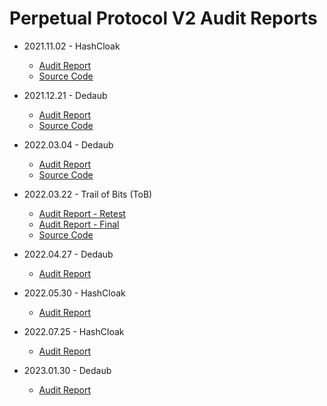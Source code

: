 # Perpetual Protocol V2 Audit Reports

- 2021.11.02 - HashCloak
    - [Audit Report](https://github.com/perpetual-protocol/perp-curie-contract/blob/main/audits/2021.11.02-hashcloak.pdf)
    - [Source Code](https://github.com/perpetual-protocol/perp-curie-contract/tree/audit-hashcloak)

- 2021.12.21 - Dedaub
    - [Audit Report](https://github.com/perpetual-protocol/perp-curie-contract/blob/main/audits/2021.12.21-dedaub.pdf)
    - [Source Code](https://github.com/perpetual-protocol/perp-curie-contract/tree/audit-dedaub)

- 2022.03.04 - Dedaub
    - [Audit Report](https://github.com/perpetual-protocol/perp-curie-contract/blob/main/audits/2022.03.04-dedaub-2.pdf)
    - [Source Code](https://github.com/perpetual-protocol/perp-curie-contract/tree/audit-dedaub-2)

- 2022.03.22 - Trail of Bits (ToB)
    - [Audit Report - Retest](https://github.com/perpetual-protocol/perp-curie-contract/blob/main/audits/2022.03.21-tob-retest.pdf)
    - [Audit Report - Final](https://github.com/perpetual-protocol/perp-curie-contract/blob/main/audits/2022.03.22-tob-final.pdf)
    - [Source Code](https://github.com/perpetual-protocol/perp-curie-contract/tree/audit-tob)

- 2022.04.27 - Dedaub
    - [Audit Report](https://github.com/perpetual-protocol/perp-curie-contract/blob/main/audits/2022.04.27-dedaub.pdf)

- 2022.05.30 - HashCloak
    - [Audit Report](https://github.com/perpetual-protocol/perp-curie-contract/blob/main/audits/2022.05.30-hashcloak.pdf)

- 2022.07.25 - HashCloak
    - [Audit Report](https://github.com/perpetual-protocol/perp-curie-contract/blob/main/audits/2022.07.25-hashcloak.pdf)

- 2023.01.30 - Dedaub
    - [Audit Report](https://github.com/perpetual-protocol/perp-curie-contract/blob/main/audits/2023.01.30-dedaub.pdf)
